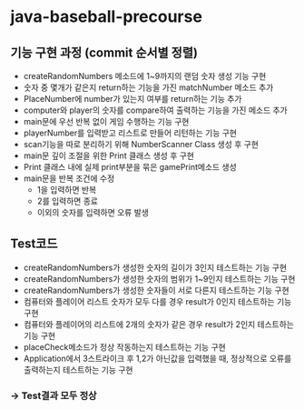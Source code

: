 # java-baseball-precourse

## 기능 구현 과정 (commit 순서별 정렬)
* createRandomNumbers 메소드에 1~9까지의 랜덤 숫자 생성 기능 구현
* 숫자 중 몇개가 같은지 return하는 기능을 가진 matchNumber 메소드 추가
* PlaceNumber에 number가 있는지 여부를 return하는 기능 추가
* computer와 player의 숫자를 compare하여 출력하는 기능을 가진 메소드 추가
* main문에 우선 반복 없이 게임 수행하는 기능 구현
* playerNumber를 입력받고 리스트로 만들어 리턴하는 기능 구현
* scan기능을 따로 분리하기 위해 NumberScanner Class 생성 후 구현
* main문 깊이 조절을 위한 Print 클래스 생성 후 구현
* Print 클래스 내에 실제 print부분을 묶은 gamePrint메소드 생성
* main문을 반복 조건에 수정
  * 1을 입력하면 반복
  * 2를 입력하면 종료
  * 이외의 숫자를 입력하면 오류 발생

## Test코드
* createRandomNumbers가 생성한 숫자의 길이가 3인지 테스트하는 기능 구현
* createRandomNumbers가 생성한 숫자의 범위가 1~9인지 테스트하는 기능 구현
* createRandomNumbers가 생성한 숫자들이 서로 다른지 테스트하는 기능 구현
* 컴퓨터와 플레이어 리스트 숫자가 모두 다를 경우 result가 0인지 테스트하는 기능 구현
* 컴퓨터와 플레이어의 리스트에 2개의 숫자가 같은 경우 result가 2인지 테스트하는 기능 구현
* placeCheck메소드가 정상 작동하는지 테스트하는 기능 구현
* Application에서 3스트라이크 후 1,2가 아닌값을 입력했을 때, 정상적으로 오류를 출력하는지 테스트하는 기능 구현

### -> Test결과 모두 정상